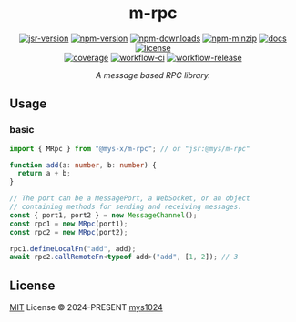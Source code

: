 <div align="center">

# m-rpc

[![jsr-version](https://img.shields.io/jsr/v/%40mys/m-rpc?style=flat-square&color=%23f7df1e)](https://jsr.io/@mys/m-rpc)
[![npm-version](https://img.shields.io/npm/v/%40mys-x%2Fm-rpc?style=flat-square&color=%23cb3837)](https://www.npmjs.com/package/@mys-x/m-rpc)
[![npm-downloads](https://img.shields.io/npm/dy/%40mys-x%2Fm-rpc?&style=flat-square)](https://www.npmjs.com/package/@mys-x/m-rpc)
[![npm-minzip](https://img.shields.io/bundlephobia/minzip/%40mys-x%2Fm-rpc?style=flat-square&label=minzip)](https://bundlephobia.com/package/@mys-x/m-rpc)
[![docs](https://img.shields.io/badge/docs-reference-blue?style=flat-square)](https://jsr.io/@mys/m-rpc/doc?style=flat-square)
[![license](https://img.shields.io/github/license/mys1024/m-rpc?&style=flat-square)](./LICENSE)<br/>
[![coverage](https://img.shields.io/codecov/c/github/mys1024/m-rpc?style=flat-square)](https://app.codecov.io/gh/mys1024/m-rpc)
[![workflow-ci](https://img.shields.io/github/actions/workflow/status/mys1024/m-rpc/ci.yml?label=ci&style=flat-square)](https://github.com/mys1024/m-rpc/actions/workflows/ci.yml)
[![workflow-release](https://img.shields.io/github/actions/workflow/status/mys1024/m-rpc/release.yml?label=release&style=flat-square)](https://github.com/mys1024/m-rpc/actions/workflows/release.yml)

_A message based RPC library._

</div>

## Usage

### basic

```typescript
import { MRpc } from "@mys-x/m-rpc"; // or "jsr:@mys/m-rpc"

function add(a: number, b: number) {
  return a + b;
}

// The port can be a MessagePort, a WebSocket, or an object
// containing methods for sending and receiving messages.
const { port1, port2 } = new MessageChannel();
const rpc1 = new MRpc(port1);
const rpc2 = new MRpc(port2);

rpc1.defineLocalFn("add", add);
await rpc2.callRemoteFn<typeof add>("add", [1, 2]); // 3
```

## License

[MIT](./LICENSE) License &copy; 2024-PRESENT
[mys1024](https://github.com/mys1024)
